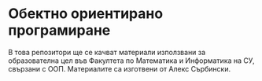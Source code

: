 # Обектно ориентирано програмиране
В това репозитори ще се качват материали използвани за образователна цел във Факултета по Математика и Информатика на СУ, свързани с ООП.
Материалите са изготвени от Алекс Сърбински.

